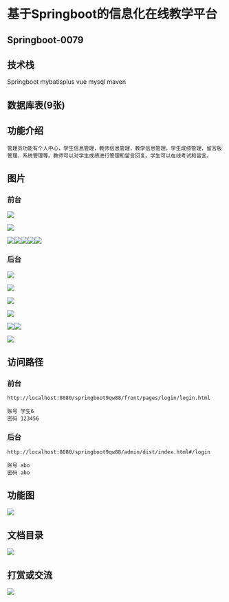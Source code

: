 # 基于Springboot的信息化在线教学平台

## Springboot-0079



## 技术栈

Springboot mybatisplus vue mysql maven



## 数据库表(9张)



## 功能介绍

```properties
管理员功能有个人中心，学生信息管理，教师信息管理，教学信息管理，学生成绩管理，留言板管理，系统管理等。教师可以对学生成绩进行管理和留言回复。学生可以在线考试和留言。
```



## 图片

### 前台

![](./images/1.jpg)

![](./images/2.jpg)

![](./images/3.jpg)![](./images/4.jpg)![](./images/5.jpg)![](./images/6.jpg)![](./images/7.jpg)

### 后台

![](./images/8.jpg)

![](./images/9.jpg)

![](./images/10.jpg)

![](./images/11.jpg)

![](./images/12.jpg)![](./images/13.jpg)

![](./images/15.jpg)



## 访问路径

### 前台

```properties
http://localhost:8080/springboot9qw88/front/pages/login/login.html

账号 学生6
密码 123456
```

### 后台

```properties
http://localhost:8080/springboot9qw88/admin/dist/index.html#/login

账号 abo
密码 abo
```





## 功能图

![](./images/gn.jpg)



## 文档目录

![](./images/wd.jpg)



## 打赏或交流

![](./images/vx.jpg)







